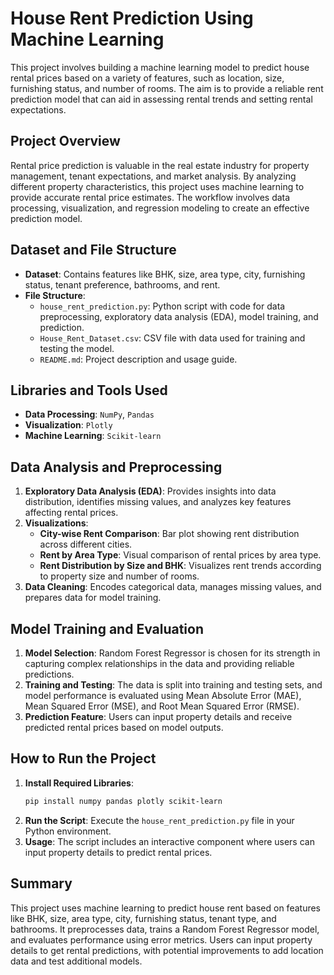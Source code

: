 # House Rent Prediction Using Machine Learning

This project involves building a machine learning model to predict house rental prices based on a variety of features, such as location, size, furnishing status, and number of rooms. The aim is to provide a reliable rent prediction model that can aid in assessing rental trends and setting rental expectations.

## Project Overview

Rental price prediction is valuable in the real estate industry for property management, tenant expectations, and market analysis. By analyzing different property characteristics, this project uses machine learning to provide accurate rental price estimates. The workflow involves data processing, visualization, and regression modeling to create an effective prediction model.

## Dataset and File Structure

- **Dataset**: Contains features like BHK, size, area type, city, furnishing status, tenant preference, bathrooms, and rent.
- **File Structure**:
  - `house_rent_prediction.py`: Python script with code for data preprocessing, exploratory data analysis (EDA), model training, and prediction.
  - `House_Rent_Dataset.csv`: CSV file with data used for training and testing the model.
  - `README.md`: Project description and usage guide.

## Libraries and Tools Used

- **Data Processing**: `NumPy`, `Pandas`
- **Visualization**: `Plotly`
- **Machine Learning**: `Scikit-learn`

## Data Analysis and Preprocessing

1. **Exploratory Data Analysis (EDA)**: Provides insights into data distribution, identifies missing values, and analyzes key features affecting rental prices.
2. **Visualizations**:
   - **City-wise Rent Comparison**: Bar plot showing rent distribution across different cities.
   - **Rent by Area Type**: Visual comparison of rental prices by area type.
   - **Rent Distribution by Size and BHK**: Visualizes rent trends according to property size and number of rooms.
3. **Data Cleaning**: Encodes categorical data, manages missing values, and prepares data for model training.

## Model Training and Evaluation

1. **Model Selection**: Random Forest Regressor is chosen for its strength in capturing complex relationships in the data and providing reliable predictions.
2. **Training and Testing**: The data is split into training and testing sets, and model performance is evaluated using Mean Absolute Error (MAE), Mean Squared Error (MSE), and Root Mean Squared Error (RMSE).
3. **Prediction Feature**: Users can input property details and receive predicted rental prices based on model outputs.

## How to Run the Project

1. **Install Required Libraries**:
   ```bash
   pip install numpy pandas plotly scikit-learn
   ```
2. **Run the Script**: Execute the `house_rent_prediction.py` file in your Python environment.
3. **Usage**: The script includes an interactive component where users can input property details to predict rental prices.

## Summary

This project uses machine learning to predict house rent based on features like BHK, size, area type, city, furnishing status, tenant type, and bathrooms. It preprocesses data, trains a Random Forest Regressor model, and evaluates performance using error metrics. Users can input property details to get rental predictions, with potential improvements to add location data and test additional models.
